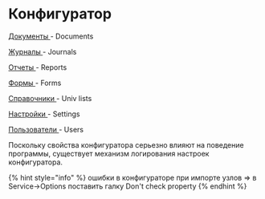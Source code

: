 # Конфигуратор

[Документы ](https://bsoft.gitbook.io/wiki/razrabotka/konfigurator/dokumenty)- Documents

[Журналы ](https://bsoft.gitbook.io/wiki/razrabotka/konfigurator/zhurnaly)- Journals

[Отчеты ](https://bsoft.gitbook.io/wiki/razrabotka/konfigurator/otchety)- Reports

[Формы ](https://bsoft.gitbook.io/wiki/razrabotka/konfigurator/formy)- Forms

[Справочники ](https://bsoft.gitbook.io/wiki/razrabotka/konfigurator/spravochniki)- Univ lists

[Настройки ](https://bsoft.gitbook.io/wiki/razrabotka/konfigurator/nastroiki)- Settings

[Пользователи ](https://bsoft.gitbook.io/wiki/razrabotka/konfigurator/polzovateli)- Users

Поскольку свойства конфигуратора серьезно влияют на поведение программы, существует механизм логирования настроек конфигуратора.

{% hint style="info" %}
 ошибки в конфигураторе при импорте узлов =&gt; в Service-&gt;Options поставить галку Don't check property
{% endhint %}



